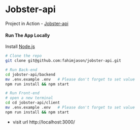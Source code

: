 # Jobster-api

Project in Action - [Jobster-api](#)

#### Run The App Locally
Install [Node.js](https://nodejs.org/en)

```sh
# Clone the repo
git clone git@github.com:fahimjason/jobster-api.git

# Run Back-end
cd jobster-api/backend
mv .env.example .env   # Please don't forget to set value
npm run install && npm start

# Run Front-end
# open a new terminal
cd cd jobster-api/client
mv .env.example .env   # Please don't forget to set value
npm run install && npm start
```

- visit url http://localhost:3000/